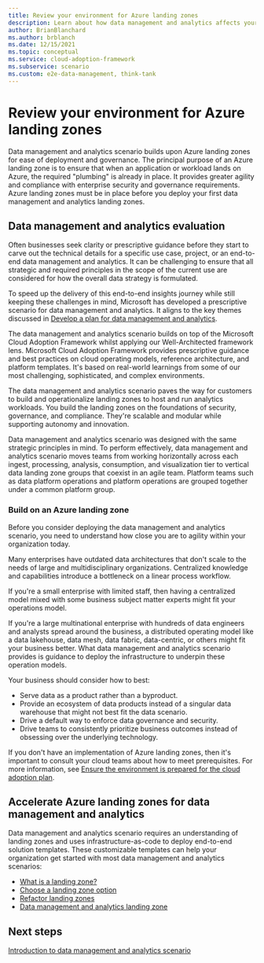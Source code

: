 ```yaml
---
title: Review your environment for Azure landing zones
description: Learn about how data management and analytics affects your Azure landing zone design.
author: BrianBlanchard
ms.author: brblanch
ms.date: 12/15/2021
ms.topic: conceptual
ms.service: cloud-adoption-framework
ms.subservice: scenario
ms.custom: e2e-data-management, think-tank
---
```


# Review your environment for Azure landing zones

Data management and analytics scenario builds upon Azure landing zones for ease of deployment and governance. The principal purpose of an Azure landing zone is to ensure that when an application or workload lands on Azure, the required "plumbing" is already in place. It provides greater agility and compliance with enterprise security and governance requirements. Azure landing zones must be in place before you deploy your first data management and analytics landing zones.

## Data management and analytics evaluation

Often businesses seek clarity or prescriptive guidance before they start to carve out the technical details for a specific use case, project, or an end-to-end data management and analytics. It can be challenging to ensure that all strategic and required principles in the scope of the current use are considered for how the overall data strategy is formulated.

To speed up the delivery of this end-to-end insights journey while still keeping these challenges in mind, Microsoft has developed a prescriptive scenario for data management and analytics. It aligns to the key themes discussed in [Develop a plan for data management and analytics](./plan.md).

The data management and analytics scenario builds on top of the Microsoft Cloud Adoption Framework whilst applying our Well-Architected framework lens. Microsoft Cloud Adoption Framework provides prescriptive guidance and best practices on cloud operating models, reference architecture, and platform templates. It's based on real-world learnings from some of our most challenging, sophisticated, and complex environments.

The data management and analytics scenario paves the way for customers to build and operationalize landing zones to host and run analytics workloads. You build the landing zones on the foundations of security, governance, and compliance. They're scalable and modular while supporting autonomy and innovation.

Data management and analytics scenario was designed with the same strategic principles in mind. To perform effectively, data management and analytics scenario moves teams from working horizontally across each ingest, processing, analysis, consumption, and visualization tier to vertical data landing zone groups that coexist in an agile team. Platform teams such as data platform operations and platform operations are grouped together under a common platform group.

### Build on an Azure landing zone

Before you consider deploying the data management and analytics scenario, you need to understand how close you are to agility within your organization today.

Many enterprises have outdated data architectures that don't scale to the needs of large and multidisciplinary organizations. Centralized knowledge and capabilities introduce a bottleneck on a linear process workflow.

If you're a small enterprise with limited staff, then having a centralized model mixed with some business subject matter experts might fit your operations model.

If you're a large multinational enterprise with hundreds of data engineers and analysts spread around the business, a distributed operating model like a data lakehouse, data mesh, data fabric, data-centric, or others might fit your business better. What data management and analytics scenario provides is guidance to deploy the infrastructure to underpin these operation models.

Your business should consider how to best:

- Serve data as a product rather than a byproduct.
- Provide an ecosystem of data products instead of a singular data warehouse that might not best fit the data scenario.
- Drive a default way to enforce data governance and security.
- Drive teams to consistently prioritize business outcomes instead of obsessing over the underlying technology.

If you don't have an implementation of Azure landing zones, then it's important to consult your cloud teams about how to meet prerequisites. For more information, see [Ensure the environment is prepared for the cloud adoption plan](../../ready/index.md).

## Accelerate Azure landing zones for data management and analytics

Data management and analytics scenario requires an understanding of landing zones and uses infrastructure-as-code to deploy end-to-end solution templates. These customizable templates can help your organization get started with most data management and analytics scenarios:

- [What is a landing zone?](../../ready/landing-zone/index.md)
- [Choose a landing zone option](../../ready/landing-zone/choose-landing-zone-option.md)
- [Refactor landing zones](../../ready/landing-zone/refactor.md)
- [Data management and analytics landing zone](./enterprise-scale-landing-zone.md)

## Next steps

[Introduction to data management and analytics scenario](./enterprise-scale-landing-zone.md)
